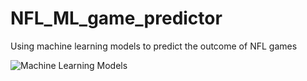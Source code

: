 # NFL_ML_game_predictor

Using machine learning models to predict the outcome of NFL games

![Machine Learning Models]('comparison.png')
